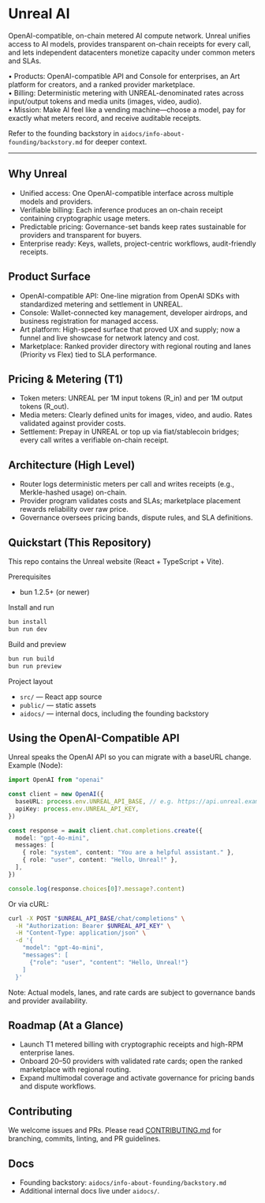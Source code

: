 # Unreal AI

OpenAI-compatible, on-chain metered AI compute network. Unreal unifies access to AI models, provides transparent on-chain receipts for every call, and lets independent datacenters monetize capacity under common meters and SLAs.

• Products: OpenAI-compatible API and Console for enterprises, an Art platform for creators, and a ranked provider marketplace.  
 • Billing: Deterministic metering with UNREAL-denominated rates across input/output tokens and media units (images, video, audio).  
 • Mission: Make AI feel like a vending machine—choose a model, pay for exactly what meters record, and receive auditable receipts.

Refer to the founding backstory in `aidocs/info-about-founding/backstory.md` for deeper context.

---

## Why Unreal

- Unified access: One OpenAI-compatible interface across multiple models and providers.
- Verifiable billing: Each inference produces an on-chain receipt containing cryptographic usage meters.
- Predictable pricing: Governance-set bands keep rates sustainable for providers and transparent for buyers.
- Enterprise ready: Keys, wallets, project-centric workflows, audit-friendly receipts.

## Product Surface

- OpenAI-compatible API: One-line migration from OpenAI SDKs with standardized metering and settlement in UNREAL.
- Console: Wallet-connected key management, developer airdrops, and business registration for managed access.
- Art platform: High-speed surface that proved UX and supply; now a funnel and live showcase for network latency and cost.
- Marketplace: Ranked provider directory with regional routing and lanes (Priority vs Flex) tied to SLA performance.

## Pricing & Metering (T1)

- Token meters: UNREAL per 1M input tokens (R_in) and per 1M output tokens (R_out).
- Media meters: Clearly defined units for images, video, and audio. Rates validated against provider costs.
- Settlement: Prepay in UNREAL or top up via fiat/stablecoin bridges; every call writes a verifiable on-chain receipt.

## Architecture (High Level)

- Router logs deterministic meters per call and writes receipts (e.g., Merkle-hashed usage) on-chain.
- Provider program validates costs and SLAs; marketplace placement rewards reliability over raw price.
- Governance oversees pricing bands, dispute rules, and SLA definitions.

## Quickstart (This Repository)

This repo contains the Unreal website (React + TypeScript + Vite).

Prerequisites

- bun 1.2.5+ (or newer)

Install and run

```bash
bun install
bun run dev
```

Build and preview

```bash
bun run build
bun run preview
```

Project layout

- `src/` — React app source
- `public/` — static assets
- `aidocs/` — internal docs, including the founding backstory

## Using the OpenAI-Compatible API

Unreal speaks the OpenAI API so you can migrate with a baseURL change. Example (Node):

```ts
import OpenAI from "openai"

const client = new OpenAI({
  baseURL: process.env.UNREAL_API_BASE, // e.g. https://api.unreal.example/v1
  apiKey: process.env.UNREAL_API_KEY,
})

const response = await client.chat.completions.create({
  model: "gpt-4o-mini",
  messages: [
    { role: "system", content: "You are a helpful assistant." },
    { role: "user", content: "Hello, Unreal!" },
  ],
})

console.log(response.choices[0]?.message?.content)
```

Or via cURL:

```bash
curl -X POST "$UNREAL_API_BASE/chat/completions" \
  -H "Authorization: Bearer $UNREAL_API_KEY" \
  -H "Content-Type: application/json" \
  -d '{
    "model": "gpt-4o-mini",
    "messages": [
      {"role": "user", "content": "Hello, Unreal!"}
    ]
  }'
```

Note: Actual models, lanes, and rate cards are subject to governance bands and provider availability.

## Roadmap (At a Glance)

- Launch T1 metered billing with cryptographic receipts and high-RPM enterprise lanes.
- Onboard 20–50 providers with validated rate cards; open the ranked marketplace with regional routing.
- Expand multimodal coverage and activate governance for pricing bands and dispute workflows.

## Contributing

We welcome issues and PRs. Please read [CONTRIBUTING.md](./CONTRIBUTING.md) for branching, commits, linting, and PR guidelines.

## Docs

- Founding backstory: `aidocs/info-about-founding/backstory.md`
- Additional internal docs live under `aidocs/`.
